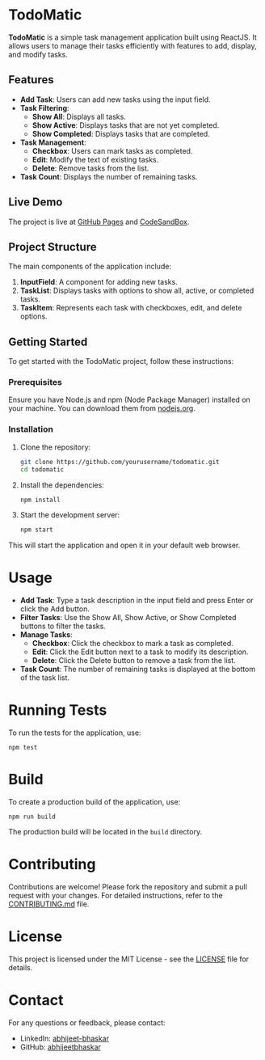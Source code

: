 # TodoMatic

**TodoMatic** is a simple task management application built using ReactJS. It allows users to manage their tasks efficiently with features to add, display, and modify tasks.

## Features

- **Add Task**: Users can add new tasks using the input field.
- **Task Filtering**:
  - **Show All**: Displays all tasks.
  - **Show Active**: Displays tasks that are not yet completed.
  - **Show Completed**: Displays tasks that are completed.
- **Task Management**:
  - **Checkbox**: Users can mark tasks as completed.
  - **Edit**: Modify the text of existing tasks.
  - **Delete**: Remove tasks from the list.
- **Task Count**: Displays the number of remaining tasks.

## Live Demo

The project is live at [GitHub Pages](https://abhijeetbhaskar.github.io/Todo-List/) and [CodeSandBox](https://62wz9p.csb.app/).

## Project Structure

The main components of the application include:

1. **InputField**: A component for adding new tasks.
2. **TaskList**: Displays tasks with options to show all, active, or completed tasks.
3. **TaskItem**: Represents each task with checkboxes, edit, and delete options.

## Getting Started

To get started with the TodoMatic project, follow these instructions:

### Prerequisites

Ensure you have Node.js and npm (Node Package Manager) installed on your machine. You can download them from [nodejs.org](https://nodejs.org/).

### Installation

1. Clone the repository:

   ```bash
   git clone https://github.com/yourusername/todomatic.git
   cd todomatic
   
2. Install the dependencies:

   ```bash
   npm install

3. Start the development server:

   ```bash
   npm start

This will start the application and open it in your default web browser.

# Usage

- **Add Task**: Type a task description in the input field and press Enter or click the Add button.
- **Filter Tasks**: Use the Show All, Show Active, or Show Completed buttons to filter the tasks.
- **Manage Tasks**:
  - **Checkbox**: Click the checkbox to mark a task as completed.
  - **Edit**: Click the Edit button next to a task to modify its description.
  - **Delete**: Click the Delete button to remove a task from the list.
- **Task Count**: The number of remaining tasks is displayed at the bottom of the task list.

# Running Tests

To run the tests for the application, use:

    npm test

# Build

To create a production build of the application, use:
    
    npm run build

The production build will be located in the `build` directory.

# Contributing

Contributions are welcome! Please fork the repository and submit a pull request with your changes. For detailed instructions, refer to the [CONTRIBUTING.md](CONTRIBUTING.md) file.

# License

This project is licensed under the MIT License - see the [LICENSE](LICENSE) file for details.

# Contact

For any questions or feedback, please contact:

- LinkedIn: [abhijeet-bhaskar](https://in.linkedin.com/abhijeet-bhaskar)
- GitHub: [abhijeetbhaskar](https://github.com/abhijeetbhaskar)


